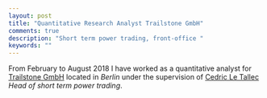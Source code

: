 ```yaml
---
layout: post
title: "Quantitative Research Analyst Trailstone GmbH"
comments: true
description: "Short term power trading, front-office "
keywords: ""
---
```

From February to August 2018 I have worked as a quantitative analyst for [Trailstone GmbH](http://www.trailstonegroup.com/) located in *Berlin* under the supervision of [Cedric Le Tallec](https://www.linkedin.com/in/cedric-le-tallec-49093a24/) *Head of short term power trading*.
